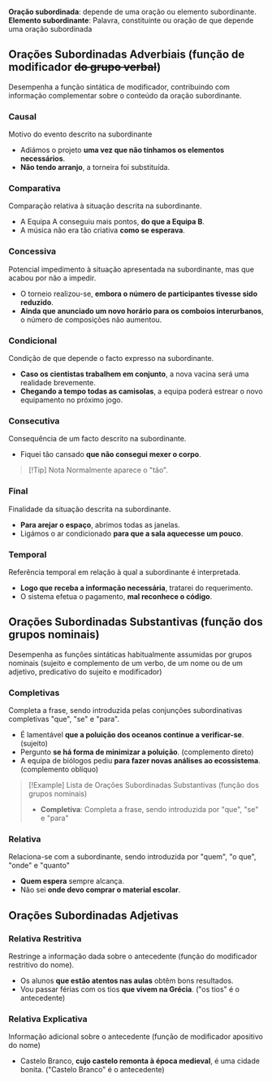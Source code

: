 **Oração subordinada**: depende de uma oração ou elemento subordinante.
**Elemento subordinante**: Palavra, constituinte ou oração de que depende uma oração subordinada
## Orações Subordinadas Adverbiais (função de modificador ~~do grupo verbal~~)
Desempenha a função sintática de modificador, contribuindo com informação complementar sobre o conteúdo da oração subordinante.
### Causal
Motivo do evento descrito na subordinante
- Adiámos o projeto **uma vez que não tínhamos os elementos necessários**.
- **Não tendo arranjo**, a torneira foi substituída.
### Comparativa
Comparação relativa à situação descrita na subordinante.
- A Equipa A conseguiu mais pontos, **do que a Equipa B**.
- A música não era tão criativa **como se esperava**.
### Concessiva
Potencial impedimento à situação apresentada na subordinante, mas que acabou por não a impedir.
- O torneio realizou-se, **embora o número de participantes tivesse sido reduzido**.
- **Ainda que anunciado um novo horário para os comboios interurbanos**, o número de composições não aumentou.
### Condicional
Condição de que depende o facto expresso na subordinante.
- **Caso os cientistas trabalhem em conjunto**, a nova vacina será uma realidade brevemente.
- **Chegando a tempo todas as camisolas**, a equipa poderá estrear o novo equipamento no próximo jogo.
### Consecutiva
Consequência de um facto descrito na subordinante.
- Fiquei tão cansado **que não consegui mexer o corpo**.
>[!Tip] Nota
>Normalmente aparece o "tão".
### Final
Finalidade da situação descrita na subordinante.
- **Para arejar o espaço**, abrimos todas as janelas.
- Ligámos o ar condicionado **para que a sala aquecesse um pouco**.
### Temporal
Referência temporal em relação à qual a subordinante é interpretada.
- **Logo que receba a informação necessária**, tratarei do requerimento.
- O sistema efetua o pagamento, **mal reconhece o código**.
## Orações Subordinadas Substantivas (função dos grupos nominais)
Desempenha as funções sintáticas habitualmente assumidas por grupos nominais (sujeito e complemento de um verbo, de um nome ou de um adjetivo, predicativo do sujeito e modificador)
### Completivas
Completa a frase, sendo introduzida pelas conjunções subordinativas completivas "que", "se" e "para".
- É lamentável **que a poluição dos oceanos continue a verificar-se**. (sujeito)
- Pergunto **se há forma de minimizar a poluição**. (complemento direto)
- A equipa de biólogos pediu **para fazer novas análises ao ecossistema**. (complemento oblíquo)
>[!Example] Lista de Orações Subordinadas Substantivas (função dos grupos nominais)
>- **Completiva**: Completa a frase, sendo introduzida por "que", "se" e "para"
### Relativa
Relaciona-se com a subordinante, sendo introduzida por "quem", "o que", "onde" e "quanto"
- **Quem espera** sempre alcança.
- Não sei **onde devo comprar o material escolar**.
## Orações Subordinadas Adjetivas
### Relativa Restritiva
Restringe a informação dada sobre o antecedente (função do modificador restritivo do nome).
- Os alunos **que estão atentos nas aulas** obtêm bons resultados.
- Vou passar férias com os tios **que vivem na Grécia**. ("os tios" é o antecedente)
### Relativa Explicativa
Informação adicional sobre o antecedente (função de modificador apositivo do nome)
- Castelo Branco, **cujo castelo remonta à época medieval**, é uma cidade bonita. ("Castelo Branco" é o antecedente)


